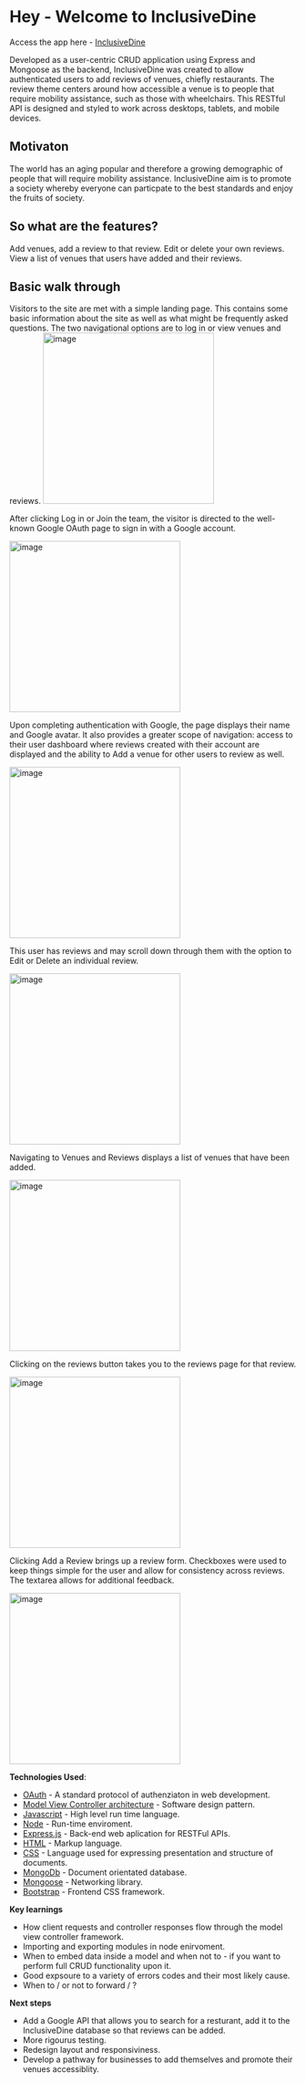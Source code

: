 Hey - Welcome to InclusiveDine 
=============

Access the app here - [InclusiveDine](https://inclusive-dine-30e4e63a5918.herokuapp.com/)


Developed as a user-centric CRUD application using Express and Mongoose as the backend, InclusiveDine was created to allow authenticated users to add reviews of venues, chiefly restaurants. The review theme centers around how accessible a venue is to people that require mobility assistance, such as those with wheelchairs. This RESTful API is designed and styled to work across desktops, tablets, and mobile devices.

## Motivaton 
The world has an aging popular and therefore a growing demographic of people that will require mobility assistance. InclusiveDine aim is to promote a society whereby everyone can particpate to the best standards
and enjoy the fruits of society.

## So what are the features?

Add venues, add a review to that review. Edit or delete your own reviews. View a list of venues that users have added and their reviews.

## Basic walk through
Visitors to the site are met with a simple landing page. This contains some basic information about the site as well as what might be frequently asked questions. The two navigational options are to log in or view venues and reviews.
<img src="https://i.imgur.com/VE9G4Ka.png" alt="image" width="300" height="auto">


After clicking Log in or Join the team, the visitor is directed to the well-known Google OAuth page to sign in with a Google account.

<img src="https://i.imgur.com/efkVA8g.png" alt="image" width="300" height="auto">

Upon completing authentication with Google, the page displays their name and Google avatar. It also provides a greater scope of navigation: access to their user dashboard where reviews created with their account are displayed and the ability to Add a venue for other users to review as well.

<img src="https://i.imgur.com/8SvR58J.png" alt="image" width="300" height="auto">

This user has reviews and may scroll down through them with the option to Edit or Delete an individual review.

<img src="https://i.imgur.com/HY3ub66.png" alt="image" width="300" height="auto">

Navigating to Venues and Reviews displays a list of venues that have been added.

<img src="https://i.imgur.com/vECcily.png" alt="image" width="300" height="auto">

Clicking on the reviews button takes you to the reviews page for that review.

<img src="https://i.imgur.com/owVSqky.png" alt="image" width="300" height="auto">

Clicking Add a Review brings up a review form. Checkboxes were used to keep things simple for the user and allow for consistency across reviews. The textarea allows for additional feedback.

<img src="https://i.imgur.com/il7sv2V.png" alt="image" width="300" height="auto">




**Technologies Used**: 
* [OAuth](https://oauth.net/2/) - A standard protocol of authenziaton in web development.
* [Model View Controller architecture](https://en.wikipedia.org/wiki/Model%E2%80%93view%E2%80%93controller) - Software design pattern.
* [Javascript](https://en.wikipedia.org/wiki/JavaScript) - High level run time language.
* [Node](https://en.wikipedia.org/wiki/Node.js) - Run-time enviroment.
* [Express.js](https://en.wikipedia.org/wiki/Express.js ) - Back-end web aplication for RESTFul APIs.
* [HTML](https://en.wikipedia.org/wiki/HTML) - Markup language.
* [CSS](https://en.wikipedia.org/wiki/CSS) - Language used for expressing presentation and structure of documents.
* [MongoDb](https://en.wikipedia.org/wiki/MongoDB) - Document orientated database.
* [Mongoose](https://en.wikipedia.org/wiki/Mongoose_(web_server)) - Networking library.
* [Bootstrap](https://en.wikipedia.org/wiki/Bootstrap_(front-end_framework)) - Frontend CSS framework.

**Key learnings**
* How client requests and controller responses flow through the model view controller framework.
* Importing and exporting modules in node enirvoment.
* When to embed data inside a model and when not to - if you want to perform full CRUD functionality upon it.
* Good expsoure to a variety of errors codes and their most likely cause.
* When to / or not to forward / ?

**Next steps**
* Add a Google API that allows you to search for a resturant, add it to the InclusiveDine database so that reviews can be added.
* More rigourus testing. 
* Redesign layout and responsiviness.
* Develop a pathway for businesses to add themselves and promote their venues accessiblity.  